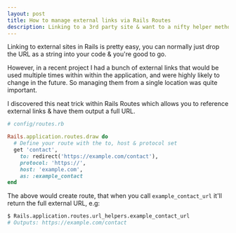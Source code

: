 ```yaml
---
layout: post
title: How to manage external links via Rails Routes
description: Linking to a 3rd party site & want to a nifty helper method? Here is a neat trick I found to solve this.
---
```


Linking to external sites in Rails is pretty easy, you can normally just drop the URL as a string into your code & you're good to go.

However, in a recent project I had a bunch of external links that would be used multiple times within within the application, and were highly likely to change in the future. So managing them from a single location was quite important.

I discovered this neat trick within Rails Routes which allows you to reference external links & have them output a full URL.

```ruby
# config/routes.rb

Rails.application.routes.draw do
  # Define your route with the to, host & protocol set
  get 'contact',
    to: redirect('https://example.com/contact'),
    protocol: 'https://',
    host: 'example.com',
    as: :example_contact
end
```

The above would create route, that when you call `example_contact_url` it'll return the full external URL, e.g:

```bash
$ Rails.application.routes.url_helpers.example_contact_url
# Outputs: https://example.com/contact
```
